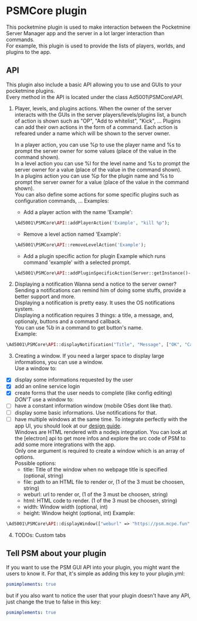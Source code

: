# PSMCore plugin
This pocketmine plugin is used to make interaction between the Pocketmine Server Manager app and the server in a lot larger interaction than commands.    
For example, this plugin is used to provide the lists of players, worlds, and plugins to the app.    
    
## API
This plugin also include a basic API allowing you to use and GUIs to your pocketmine plugins.    
Every method in the API is located under the class Ad5001\PSMCore\API.    
    
1. Player, levels, and plugins actions.
	When the owner of the server interacts with the GUIs in the server players/levels/plugins list, a bunch of action is shown such as "OP", "Add to whitelist", "Kick", ... Plugins can add their own actions in the form of a command. Each action is refeared under a name which will be shown to the server owner.    
	
	In a player action, you can use %p to use the player name and %s to prompt the server owner for some values (place of the value in the command shown).    
	In a level action you can use %l for the level name and %s to prompt the server owner for a value (place of the value in the command shown).    
	In a plugins action you can use %p for the plugin name and %s to prompt the server owner for a value (place of the value in the command shown).    
	You can also define some actions for some specific plugins such as configuration commands, ...
	Examples:    
	- Add a player action with the name 'Example':
	```php
	\Ad5001\PSMCore\API::addPlayerAction('Example', "kill %p");
	```
	- Remove a level action named 'Example':
	```php
	\Ad5001\PSMCore\API::removeLevelAction('Example');
	```
	- Add a plugin specific action for plugin Example which runs command 'example' with a selected prompt.
	```php
	\Ad5001\PSMCore\API::addPluginSpecificAction(Server::getInstance()->getPluginManager()->getPlugin("Example"), "Ask for example", "example %s");
	```
	
2. Displaying a notification
Wanna send a notice to the server owner? Sending a notifications can remind him of doing some stuffs, provide a better support and more.    
Displaying a notification is pretty easy. It uses the OS notifications system.    
Displaying a notification requires 3 things: a title, a message, and, optionaly, buttons and a command callback.   
You can use %b in a command to get button's name.    
Example:    
```php
\Ad5001\PSMCore\API::displayNotification("Title", "Message", ["OK", "Cancel"], "cmd callback");
```

3. Creating a window.
If you need a larger space to display large informations, you can use a window.    
Use a window to:    
- [x] display some informations requested by the user    
- [x] add an online service login    
- [x] create forms that the user needs to complete (like config editing)    
*DON'T* use a window to:     
- [ ] have a constant information window (mobile OSes dont like that).    
- [ ] display some basic informations. Use notifications for that.    
- [ ] have multiple windows at the same time.
To integrate perfectly with the app UI, you should look at our [design guide](https://github.com/pmt-mcpe-fun/PSMCorePlugin/blob/master/DESIGN.md).    
Windows are HTML rendered with a nodejs integration. You can look at the [electron] api to get more infos and explore the src code of PSM to add some more integrations with the app.    
Only one argument is required to create a window which is an array of options.    
Possible options:
	 - title: Title of the window when no webpage title is specified (optional, string)
	 - file: path to an HTML file to render or, (1 of the 3 must be choosen, string)
	 - weburl: url to render or, (1 of the 3 must be choosen, string)
	 - html: HTML code to render. (1 of the 3 must be choosen, string)
	 - width: Window width (optional, int)
	 - height: Window height (optional, int)
Example:
```php
\Ad5001\PSMCore\API::displayWindow(["weburl" => "https://psm.mcpe.fun", "title" => "PSM's website"]);
```

4. TODOs: Custom tabs

## Tell PSM about your plugin
If you want to use the PSM GUI API into your plugin, you might want the users to know it. For that, it's simple as adding this key to your plugin.yml:
```yaml
psmimplements: true
```
but if you also want to notice the user that your plugin doesn't have any API, just change the true to false in this key:
```yaml
psmimplements: true
```
